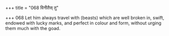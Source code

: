 +++
title = "068 विनीतैस् तु"

+++
068	Let him always travel with (beasts) which are well broken in, swift, endowed with lucky marks, and perfect in colour and form, without urging them much with the goad.
